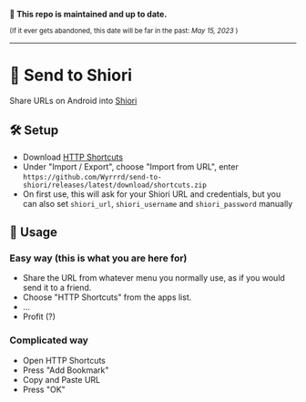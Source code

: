 **📢 This repo is maintained and up to date.**

<sup>(If it ever gets abandoned, this date will be far in the past: <i>May 15, 2023</i> )</sup>

---

# 💌 Send to Shiori
Share URLs on Android into [Shiori](https://github.com/go-shiori/shiori)

## 🛠️ Setup
  - Download [HTTP Shortcuts](https://http-shortcuts.rmy.ch/)
  - Under "Import / Export", choose "Import from URL", enter<br>`https://github.com/Wyrrrd/send-to-shiori/releases/latest/download/shortcuts.zip`
  - On first use, this will ask for your Shiori URL and credentials, but you can also set `shiori_url`, `shiori_username` and `shiori_password` manually

## 🤲 Usage

### Easy way (this is what you are here for)
  - Share the URL from whatever menu you normally use, as if you would send it to a friend.
  - Choose "HTTP Shortcuts" from the apps list.
  - ...
  - Profit (?)
  
### Complicated way
  - Open HTTP Shortcuts
  - Press "Add Bookmark"
  - Copy and Paste URL
  - Press "OK"
